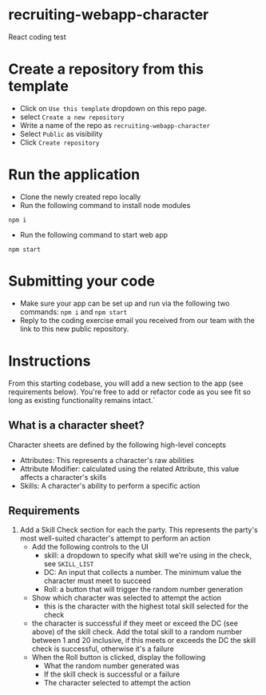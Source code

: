 # recruiting-webapp-character
React coding test

# Create a repository from this template
- Click on `Use this template` dropdown on this repo page.
- select `Create a new repository`
- Write a name of the repo as `recruiting-webapp-character`
- Select `Public` as visibility
- Click `Create repository`

# Run the application
- Clone the newly created repo locally
- Run the following command to install node modules
```
npm i
```
- Run the following command to start web app
```
npm start
```

# Submitting your code
- Make sure your app can be set up and run via the following two commands: `npm i` and `npm start`
- Reply to the coding exercise email you received from our team with the link to this new public repository.

# Instructions

From this starting codebase, you will add a new section to the app (see requirements below). You're free to add or refactor code as you see fit so long as existing functionality remains intact.`

## What is a character sheet?

Character sheets are defined by the following high-level concepts
- Attributes: This represents a character's raw abilities 
- Attribute Modifier: calculated using the related Attribute, this value affects a character's skills
- Skills: A character's ability to perform a specific action



## Requirements

1. Add a Skill Check section for each the party. This represents the party's most well-suited character's attempt to perform an action
    - Add the following controls to the UI
      - skill: a dropdown to specify what skill we're using in the check, see `SKILL_LIST`
      - DC: An input that collects a number. The minimum value the character must meet to succeed
      - Roll: a button that will trigger the random number generation
    - Show which character was selected to attempt the action
      - this is the character with the highest total skill selected for the check
    - the character is successful if they meet or exceed the DC (see above) of the skill check. Add the total skill to a random number between 1 and 20 inclusive, if this meets or exceeds the DC the skill check is successful, otherwise it's a failure
    - When the Roll button is clicked, display the following
      - What the random number generated was
      - If the skill check is successful or a failure
      - The character selected to attempt the action
